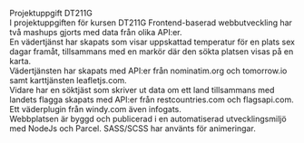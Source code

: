 
Projektuppgift DT211G<br>
I projektuppgiften för kursen DT211G Frontend-baserad webbutveckling har två mashups gjorts med data från olika API:er.<br>
En vädertjänst har skapats som visar uppskattad temperatur för en plats sex dagar framåt, tillsammans med en markör där den sökta platsen visas på en karta.<br>
Vädertjänsten har skapats med API:er från nominatim.org och tomorrow.io samt karttjänsten leafletjs.com.<br>
Vidare har en söktjäst som skriver ut data om ett land tillsammans med landets flagga skapats med API:er från restcountries.com och flagsapi.com.<br>
Ett väderplugin från windy.com även infogats.<br>
Webbplatsen är byggd och publicerad i en automatiserad utvecklingsmiljö med NodeJs och Parcel. SASS/SCSS har använts för animeringar.<br>
